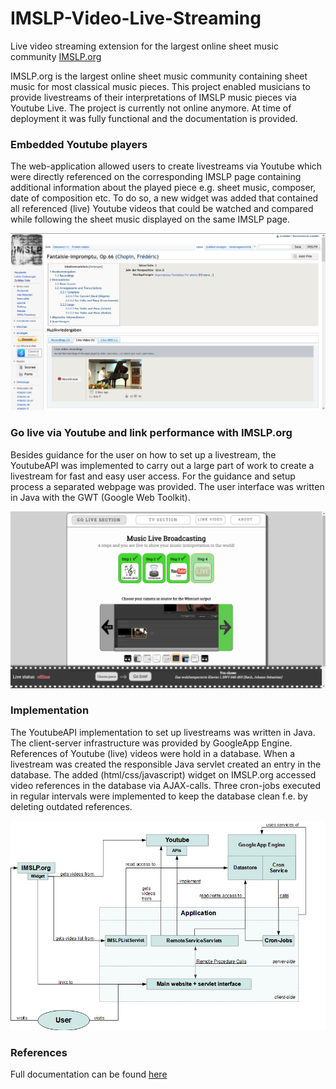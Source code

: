 # IMSLP-Video-Live-Streaming
Live video streaming extension for the largest online sheet music community [IMSLP.org](https://www.imslp.org)

IMSLP.org is the largest online sheet music community containing sheet music for most classical music pieces.
This project enabled musicians to provide livestreams of their interpretations of IMSLP music pieces via Youtube Live.
The project is currently not online anymore. At time of deployment it was fully functional and the documentation is provided.

### Embedded Youtube players

The web-application allowed users to create livestreams via Youtube which were directly referenced on the corresponding IMSLP page 
containing additional information about the played piece e.g. sheet music, composer, date of composition etc.
To do so, a new widget was added that contained all referenced (live) Youtube videos that could be watched and compared while following 
the sheet music displayed on the same IMSLP page.

![alt IMSLP-Embed](https://raw.githubusercontent.com/MrStonebreaker/IMSLP-Video-Live-Streaming/master/doc/IMSLP-Embed.png)

### Go live via Youtube and link performance with IMSLP.org

Besides guidance for the user on how to set up a livestream, the YoutubeAPI was implemented to carry out a large part of work to create a livestream for fast and easy user access. For the guidance and setup process a separated webpage was provided. The user interface was written in Java with the GWT (Google Web Toolkit). 

![alt GoLiveSection](https://raw.githubusercontent.com/MrStonebreaker/IMSLP-Video-Live-Streaming/master/doc/GoLiveSection.png)


### Implementation

The YoutubeAPI implementation to set up livestreams was written in Java. The client-server infrastructure was provided by GoogleApp Engine.
References of Youtube (live) videos were hold in a database. When a livestream was created the responsible Java servlet created an entry in the database. 
The added (html/css/javascript) widget on IMSLP.org accessed video references in the database via AJAX-calls. 
Three cron-jobs executed in regular intervals were implemented to keep the database clean f.e. by deleting outdated references.


![alt ApplicationOverview](https://raw.githubusercontent.com/MrStonebreaker/IMSLP-Video-Live-Streaming/master/doc/Overview.png)


### References

Full documentation can be found [here](https://raw.githubusercontent.com/MrStonebreaker/IMSLP-Video-Live-Streaming/master/doc/Bachelorarbeit_Thomas_Steinbrecher.pdf)
